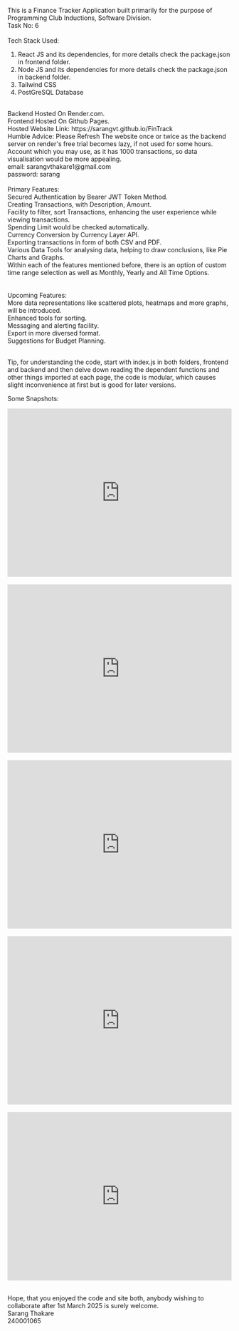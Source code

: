 This is a Finance Tracker Application built primarily for the purpose of Programming Club Inductions, Software Division.<br/>
Task No: 6<br/>
<br/>
Tech Stack Used:<br/>
1. React JS and its dependencies, for more details check the package.json in frontend folder.<br/>
2. Node JS and its dependencies for more details check the package.json in backend folder.<br/>
3. Tailwind CSS<br/>
4. PostGreSQL Database<br/>
<br/>
Backend Hosted On Render.com.<br/>
Frontend Hosted On Github Pages.<br/>
Hosted Website Link: https://sarangvt.github.io/FinTrack<br/>
Humble Advice: Please Refresh The website once or twice as the backend server on render's free trial becomes lazy, if not used for some hours.<br/>
Account which you may use, as it has 1000 transactions, so data visualisation would be more appealing.<br/>
email: sarangvthakare1@gmail.com<br/>
password: sarang<br/>
<br/>
Primary Features:<br/>
Secured Authentication by Bearer JWT Token Method.<br/>
Creating Transactions, with Description, Amount.<br/>
Facility to filter, sort Transactions, enhancing the user experience while viewing transactions.<br/>
Spending Limit would be checked automatically.<br/>
Currency Conversion by Currency Layer API.<br/>
Exporting transactions in form of both CSV and PDF.<br/>
Various Data Tools for analysing data, helping to draw conclusions, like Pie Charts and Graphs.<br/>
Within each of the features mentioned before, there is an option of custom time range selection as well as Monthly, Yearly and All Time Options.<br/>
<br/><br/>
Upcoming Features:<br/>
More data representations like scattered plots, heatmaps and more graphs, will be introduced.<br/>
Enhanced tools for sorting.<br/>
Messaging and alerting facility.<br/>
Export in more diversed format.<br/>
Suggestions for Budget Planning.<br/><br/>

Tip, for understanding the code, start with index.js in both folders, frontend and backend and then delve down reading the dependent functions and other things imported at each page,
the code is modular, which causes slight inconvenience at first but is good for later versions.<br/>

Some Snapshots:
<div style="left: 0; width: 100%; height: 0; position: relative; padding-bottom: 75%;"><iframe src="https://drive.google.com/file/d/10zRP35fx25ePW5YPmYQMJNcawq58OE1C/preview" style="top: 0; left: 0; width: 100%; height: 100%; position: absolute; border: 0;" allowfullscreen></iframe></div>
<br/>
<div style="left: 0; width: 100%; height: 0; position: relative; padding-bottom: 75%;"><iframe src="https://drive.google.com/file/d/1-ZehJl95TCYMsWj0epf1PsYpuQT_VrPu/preview" style="top: 0; left: 0; width: 100%; height: 100%; position: absolute; border: 0;" allowfullscreen></iframe></div>
<br/>
<div style="left: 0; width: 100%; height: 0; position: relative; padding-bottom: 75%;"><iframe src="https://drive.google.com/file/d/1I5Jytrl5oFG75iPxvvILUB0P7BFjHlrH/preview" style="top: 0; left: 0; width: 100%; height: 100%; position: absolute; border: 0;" allowfullscreen></iframe></div>
<br/>
<div style="left: 0; width: 100%; height: 0; position: relative; padding-bottom: 75%;"><iframe src="https://drive.google.com/file/d/1EIrf211fsRrDvibtaiZWXB3wyj2g3KbC/preview" style="top: 0; left: 0; width: 100%; height: 100%; position: absolute; border: 0;" allowfullscreen></iframe></div>
<br/>
<div style="left: 0; width: 100%; height: 0; position: relative; padding-bottom: 75%;"><iframe src="https://drive.google.com/file/d/14nvxsi65C_XrqyNxBoCcFePw4TQ3l96E/preview" style="top: 0; left: 0; width: 100%; height: 100%; position: absolute; border: 0;" allowfullscreen></iframe></div>
<br/>

Hope, that you enjoyed the code and site both, anybody wishing to collaborate after 1st March 2025 is surely welcome.<br/>
Sarang Thakare<br/>
240001065

